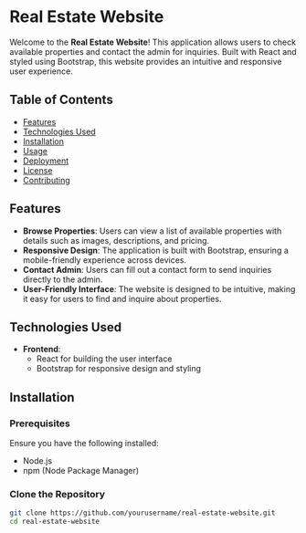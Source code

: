 # Real Estate Website

Welcome to the **Real Estate Website**! This application allows users to check available properties and contact the admin for inquiries. Built with React and styled using Bootstrap, this website provides an intuitive and responsive user experience.

## Table of Contents

- [Features](#features)
- [Technologies Used](#technologies-used)
- [Installation](#installation)
- [Usage](#usage)
- [Deployment](#deployment)
- [License](#license)
- [Contributing](#contributing)

## Features

- **Browse Properties**: Users can view a list of available properties with details such as images, descriptions, and pricing.
- **Responsive Design**: The application is built with Bootstrap, ensuring a mobile-friendly experience across devices.
- **Contact Admin**: Users can fill out a contact form to send inquiries directly to the admin.
- **User-Friendly Interface**: The website is designed to be intuitive, making it easy for users to find and inquire about properties.

## Technologies Used

- **Frontend**: 
  - React for building the user interface
  - Bootstrap for responsive design and styling

  
## Installation

### Prerequisites

Ensure you have the following installed:

- Node.js
- npm (Node Package Manager)

### Clone the Repository

```bash
git clone https://github.com/yourusername/real-estate-website.git
cd real-estate-website
